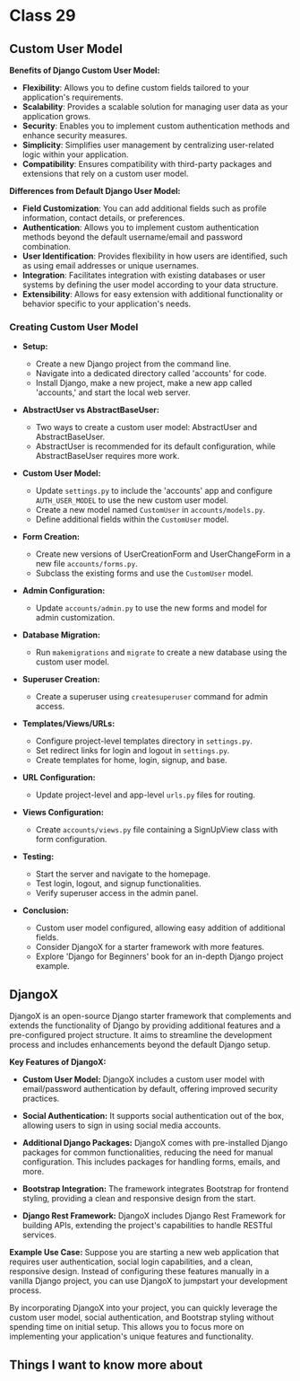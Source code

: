 # Class 29

## Custom User Model

**Benefits of Django Custom User Model:**
- **Flexibility**: Allows you to define custom fields tailored to your application's requirements.
- **Scalability**: Provides a scalable solution for managing user data as your application grows.
- **Security**: Enables you to implement custom authentication methods and enhance security measures.
- **Simplicity**: Simplifies user management by centralizing user-related logic within your application.
- **Compatibility**: Ensures compatibility with third-party packages and extensions that rely on a custom user model.

**Differences from Default Django User Model:**
- **Field Customization**: You can add additional fields such as profile information, contact details, or preferences.
- **Authentication**: Allows you to implement custom authentication methods beyond the default username/email and password combination.
- **User Identification**: Provides flexibility in how users are identified, such as using email addresses or unique usernames.
- **Integration**: Facilitates integration with existing databases or user systems by defining the user model according to your data structure.
- **Extensibility**: Allows for easy extension with additional functionality or behavior specific to your application's needs.

### Creating Custom User Model

- **Setup:**
  - Create a new Django project from the command line.
  - Navigate into a dedicated directory called 'accounts' for code.
  - Install Django, make a new project, make a new app called 'accounts,' and start the local web server.

- **AbstractUser vs AbstractBaseUser:**
  - Two ways to create a custom user model: AbstractUser and AbstractBaseUser.
  - AbstractUser is recommended for its default configuration, while AbstractBaseUser requires more work.

- **Custom User Model:**
  - Update `settings.py` to include the 'accounts' app and configure `AUTH_USER_MODEL` to use the new custom user model.
  - Create a new model named `CustomUser` in `accounts/models.py`.
  - Define additional fields within the `CustomUser` model.

- **Form Creation:**
  - Create new versions of UserCreationForm and UserChangeForm in a new file `accounts/forms.py`.
  - Subclass the existing forms and use the `CustomUser` model.

- **Admin Configuration:**
  - Update `accounts/admin.py` to use the new forms and model for admin customization.

- **Database Migration:**
  - Run `makemigrations` and `migrate` to create a new database using the custom user model.

- **Superuser Creation:**
  - Create a superuser using `createsuperuser` command for admin access.

- **Templates/Views/URLs:**
  - Configure project-level templates directory in `settings.py`.
  - Set redirect links for login and logout in `settings.py`.
  - Create templates for home, login, signup, and base.

- **URL Configuration:**
  - Update project-level and app-level `urls.py` files for routing.

- **Views Configuration:**
  - Create `accounts/views.py` file containing a SignUpView class with form configuration.

- **Testing:**
  - Start the server and navigate to the homepage.
  - Test login, logout, and signup functionalities.
  - Verify superuser access in the admin panel.

- **Conclusion:**
  - Custom user model configured, allowing easy addition of additional fields.
  - Consider DjangoX for a starter framework with more features.
  - Explore 'Django for Beginners' book for an in-depth Django project example.

## DjangoX

DjangoX is an open-source Django starter framework that complements and extends the functionality of Django by providing additional features and a pre-configured project structure. It aims to streamline the development process and includes enhancements beyond the default Django setup.

**Key Features of DjangoX:**
- **Custom User Model:** DjangoX includes a custom user model with email/password authentication by default, offering improved security practices.

- **Social Authentication:** It supports social authentication out of the box, allowing users to sign in using social media accounts.

- **Additional Django Packages:** DjangoX comes with pre-installed Django packages for common functionalities, reducing the need for manual configuration. This includes packages for handling forms, emails, and more.

- **Bootstrap Integration:** The framework integrates Bootstrap for frontend styling, providing a clean and responsive design from the start.

- **Django Rest Framework:** DjangoX includes Django Rest Framework for building APIs, extending the project's capabilities to handle RESTful services.

**Example Use Case:**
Suppose you are starting a new web application that requires user authentication, social login capabilities, and a clean, responsive design. Instead of configuring these features manually in a vanilla Django project, you can use DjangoX to jumpstart your development process.

By incorporating DjangoX into your project, you can quickly leverage the custom user model, social authentication, and Bootstrap styling without spending time on initial setup. This allows you to focus more on implementing your application's unique features and functionality.

## Things I want to know more about
